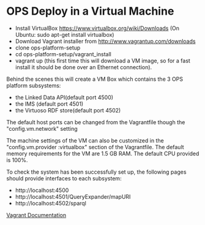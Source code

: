 OPS Deploy in a Virtual Machine
============================================

- Install VirtualBox https://www.virtualbox.org/wiki/Downloads (On Ubuntu: sudo apt-get install virtualbox)
- Download Vagrant installer from http://www.vagrantup.com/downloads
- clone ops-platform-setup
- cd ops-platform-setup/vagrant_install
- vagrant up (this first time this will download a VM image, so for a fast install it should be done over an Ethernet connection).

Behind the scenes this will create a VM Box which contains the 3 OPS platform subsystems: 
- the Linked Data API(default port 4500)
- the IMS (default port 4501)
- the Virtuoso RDF store(default port 4502)

The default host ports can be changed from the Vagrantfile though the "config.vm.network" setting

The machine settings of the VM can also be customized in the "config.vm.provider :virtualbox" section of the Vagrantfile.
The default memory requirements for the VM are 1.5 GB RAM. The default CPU provided is 100%.  

To check the system has been successfully set up, the following pages should provide interfaces to each subsystem:
- http://localhost:4500
- http://localhost:4501/QueryExpander/mapURI
- http://localhost:4502/sparql

[Vagrant Documentation](http://docs.vagrantup.com/v2/)
